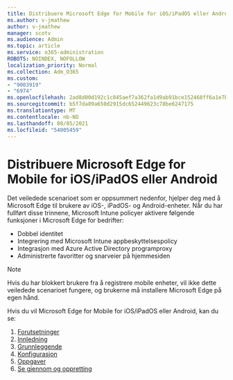 ```yaml
---
title: Distribuere Microsoft Edge for Mobile for iOS/iPadOS eller Android
ms.author: v-jmathew
author: v-jmathew
manager: scotv
ms.audience: Admin
ms.topic: article
ms.service: o365-administration
ROBOTS: NOINDEX, NOFOLLOW
localization_priority: Normal
ms.collection: Adm_O365
ms.custom:
- "9003919"
- "6974"
ms.openlocfilehash: 2ad8d00d192c1c845aef7a362fa1d9ab91bce152468ff6a1e7bf6ad9250eb5c1
ms.sourcegitcommit: b5f7da89a650d2915dc652449623c78be6247175
ms.translationtype: MT
ms.contentlocale: nb-NO
ms.lasthandoff: 08/05/2021
ms.locfileid: "54005459"
---
```

# <a name="deploy-microsoft-edge-for-mobile-for-iosipados-or-android"></a>Distribuere Microsoft Edge for Mobile for iOS/iPadOS eller Android

Det veiledede scenarioet som er oppsummert nedenfor, hjelper deg med å Microsoft Edge til brukere av iOS-, iPadOS- og Android-enheter. Når du har fullført disse trinnene, Microsoft Intune policyer aktivere følgende funksjoner i Microsoft Edge for bedrifter:

- Dobbel identitet
- Integrering med Microsoft Intune appbeskyttelsespolicy
- Integrasjon med Azure Active Directory programproxy
- Administrerte favoritter og snarveier på hjemmesiden

> [!NOTE]
> Hvis du har blokkert brukere fra å registrere mobile enheter, vil ikke dette veiledede scenarioet fungere, og brukerne må installere Microsoft Edge på egen hånd.

Hvis du vil Microsoft Edge for Mobile for iOS/iPadOS eller Android, kan du se:

1. [Forutsetninger](https://go.microsoft.com/fwlink/?linkid=2133027)
2. [Innledning](https://go.microsoft.com/fwlink/?linkid=2133520)
3. [Grunnleggende](https://go.microsoft.com/fwlink/?linkid=2133421)
4. [Konfigurasjon](https://go.microsoft.com/fwlink/?linkid=2133521)
5. [Oppgaver](https://go.microsoft.com/fwlink/?linkid=2132869)
6. [Se gjennom og oppretting](https://go.microsoft.com/fwlink/?linkid=2133522)
